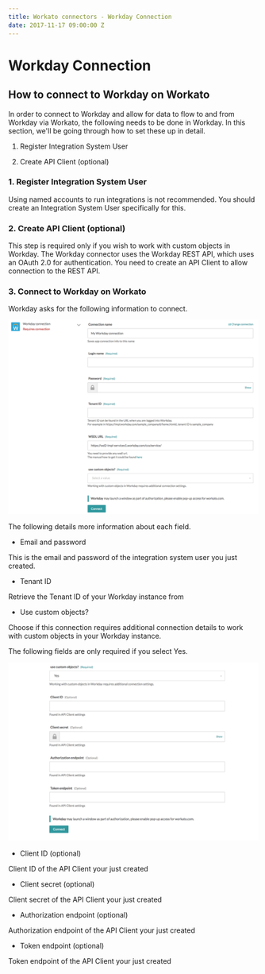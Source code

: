 ```yaml
---
title: Workato connectors - Workday Connection
date: 2017-11-17 09:00:00 Z
---
```


# Workday Connection

## How to connect to Workday on Workato
In order to connect to Workday and allow for data to flow to and from Workday via Workato, the following needs to be done in Workday. In this section, we'll be going through how to set these up in detail.

1. Register Integration System User

2. Create API Client (optional)

### 1. Register Integration System User
Using named accounts to run integrations is not recommended. You should create an Integration System User specifically for this.

### 2. Create API Client (optional)
This step is required only if you wish to work with custom objects in Workday. The Workday connector uses the Workday REST API, which uses an OAuth 2.0 for authentication. You need to create an API Client to allow connection to the REST API.

### 3. Connect to Workday on Workato
Workday asks for the following information to connect.

![Information to connect to Workday](/assets/images/workday/workday-connection-1.png)

The following details more information about each field.

- Email and password

This is the email and password of the integration system user you just created.

- Tenant ID

Retrieve the Tenant ID of your Workday instance from 

- Use custom objects?

Choose if this connection requires additional connection details to work with custom objects in your Workday instance.

The following fields are only required if you select Yes.

![Additional information to connect to Workday](/assets/images/workday/workday-connection-2.png)

- Client ID (optional)

Client ID of the API Client your just created

- Client secret (optional)

Client secret of the API Client your just created

- Authorization endpoint (optional)

Authorization endpoint of the API Client your just created

- Token endpoint (optional)

Token endpoint of the API Client your just created
